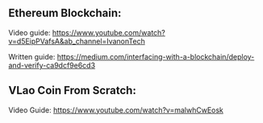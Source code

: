 ## Ethereum Blockchain: 

Video guide: https://www.youtube.com/watch?v=d5EipPVafsA&ab_channel=IvanonTech

Written guide: https://medium.com/interfacing-with-a-blockchain/deploy-and-verify-ca9dcf9e6cd3

## VLao Coin From Scratch:
Video Guide: https://www.youtube.com/watch?v=malwhCwEosk